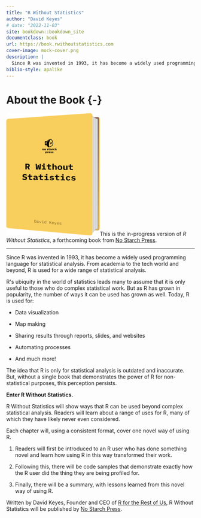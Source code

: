 ```yaml
--- 
title: "R Without Statistics"
author: "David Keyes"
# date: "2022-11-03"
site: bookdown::bookdown_site
documentclass: book
url: https://book.rwithoutstatistics.com
cover-image: mock-cover.png
description: |
  Since R was invented in 1993, it has become a widely used programming language for statistical analysis. From academia to the tech world and beyond, R is used for a wide range of statistical analysis. R Without Statistics will show ways that R can be used beyond complex statistical analysis. Readers will learn about a range of uses for R, many of which they have likely never even considered.
biblio-style: apalike
---
```


# About the Book {-}

<img src="mock-cover.png" class="cover" width="250" height="328"/>This is the in-progress version of *R Without Statistics*, a forthcoming book from [No Starch Press](https://www.nostarch.com/).

<hr>

Since R was invented in 1993, it has become a widely used programming language for statistical analysis. From academia to the tech world and beyond, R is used for a wide range of statistical analysis.

R's ubiquity in the world of statistics leads many to assume that it is only useful to those who do complex statistical work. But as R has grown in popularity, the number of ways it can be used has grown as well. Today, R is used for:

-   Data visualization

-   Map making

-   Sharing results through reports, slides, and websites

-   Automating processes

-   And much more!

The idea that R is only for statistical analysis is outdated and inaccurate. But, without a single book that demonstrates the power of R for non-statistical purposes, this perception persists.

**Enter R Without Statistics.**

R Without Statistics will show ways that R can be used beyond complex statistical analysis. Readers will learn about a range of uses for R, many of which they have likely never even considered.

Each chapter will, using a consistent format, cover one novel way of using R.

1.  Readers will first be introduced to an R user who has done something novel and learn how using R in this way transformed their work.

2.  Following this, there will be code samples that demonstrate exactly how the R user did the thing they are being profiled for.

3.  Finally, there will be a summary, with lessons learned from this novel way of using R.

Written by David Keyes, Founder and CEO of [R for the Rest of Us](https://rfortherestofus.com/), R Without Statistics will be published by [No Starch Press](https://nostarch.com/).
